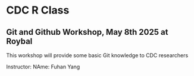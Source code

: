 # CDC R Class
## Git and Github Workshop, May 8th 2025 at Roybal

This workshop will provide some basic Git knowledge to CDC researchers

Instructor:
NAme: Fuhan Yang